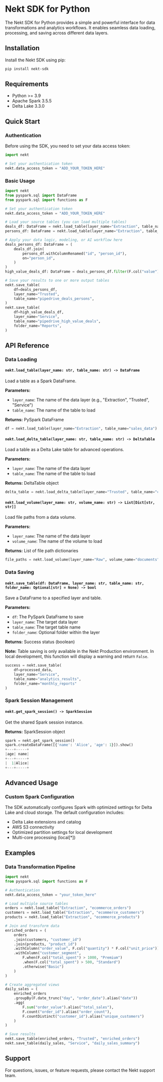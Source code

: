 # Nekt SDK for Python

The Nekt SDK for Python provides a simple and powerful interface for data transformations and analytics workflows. It enables seamless data loading, processing, and saving across different data layers.

## Installation

Install the Nekt SDK using pip:

```bash
pip install nekt-sdk
```

## Requirements

- Python >= 3.9
- Apache Spark 3.5.5
- Delta Lake 3.3.0

## Quick Start

### Authentication

Before using the SDK, you need to set your data access token:

```python
import nekt

# Set your authentication token
nekt.data_access_token = "ADD_YOUR_TOKEN_HERE"
```

### Basic Usage

```python
import nekt
from pyspark.sql import DataFrame
from pyspark.sql import functions as F

# Set your authentication token
nekt.data_access_token = "ADD_YOUR_TOKEN_HERE"

# Load your source tables (you can load multiple tables)
deals_df: DataFrame = nekt.load_table(layer_name="Extraction", table_name="pipedrive_deals")
persons_df: DataFrame = nekt.load_table(layer_name="Extraction", table_name="pipedrive_persons")

# Apply your data logic, modeling, or AI workflow here
deals_persons_df: DataFrame = (
    deals_df.join(
        persons_df.withColumnRenamed("id", "person_id"),
        on="person_id",
    )
)
high_value_deals_df: DataFrame = deals_persons_df.filter(F.col("value") > 1000)

# Save your results to one or more output tables
nekt.save_table(
    df=deals_persons_df, 
    layer_name="Trusted", 
    table_name="pipedrive_deals_persons",
)
nekt.save_table(
    df=high_value_deals_df, 
    layer_name="Service", 
    table_name="pipedrive_high_value_deals", 
    folder_name="Reports",
)
```

## API Reference

### Data Loading

#### `nekt.load_table(layer_name: str, table_name: str) -> DataFrame`
Load a table as a Spark DataFrame.

**Parameters:**
- `layer_name`: The name of the data layer (e.g., "Extraction", "Trusted", "Service")
- `table_name`: The name of the table to load

**Returns:** PySpark DataFrame

```python
df = nekt.load_table(layer_name="Extraction", table_name="sales_data")
```

#### `nekt.load_delta_table(layer_name: str, table_name: str) -> DeltaTable`
Load a table as a Delta Lake table for advanced operations.

**Parameters:**
- `layer_name`: The name of the data layer
- `table_name`: The name of the table to load

**Returns:** DeltaTable object

```python
delta_table = nekt.load_delta_table(layer_name="Trusted", table_name="customer_data")
```

#### `nekt.load_volume(layer_name: str, volume_name: str) -> List[Dict[str, str]]`
Load file paths from a data volume.

**Parameters:**
- `layer_name`: The name of the data layer
- `volume_name`: The name of the volume to load

**Returns:** List of file path dictionaries

```python
file_paths = nekt.load_volume(layer_name="Raw", volume_name="documents")
```

### Data Saving

#### `nekt.save_table(df: DataFrame, layer_name: str, table_name: str, folder_name: Optional[str] = None) -> bool`
Save a DataFrame to a specified layer and table.

**Parameters:**
- `df`: The PySpark DataFrame to save
- `layer_name`: The target data layer
- `table_name`: The target table name
- `folder_name`: Optional folder within the layer

**Returns:** Success status (boolean)

**Note:** Table saving is only available in the Nekt Production environment. In local development, this function will display a warning and return `False`.

```python
success = nekt.save_table(
    df=processed_data,
    layer_name="Service",
    table_name="analytics_results",
    folder_name="monthly_reports"
)
```

### Spark Session Management

#### `nekt.get_spark_session() -> SparkSession`
Get the shared Spark session instance.

**Returns:** SparkSession object

```python
spark = nekt.get_spark_session()
spark.createDataFrame([{'name': 'Alice', 'age': 1}]).show()
+---+-----+
|age| name|
+---+-----+
|  1|Alice|
+---+-----+
```
## Advanced Usage

### Custom Spark Configuration

The SDK automatically configures Spark with optimized settings for Delta Lake and cloud storage. The default configuration includes:

- Delta Lake extensions and catalog
- AWS S3 connectivity
- Optimized partition settings for local development
- Multi-core processing (local[*])

## Examples

### Data Transformation Pipeline

```python
import nekt
from pyspark.sql import functions as F

# Authentication
nekt.data_access_token = "your_token_here"

# Load multiple source tables
orders = nekt.load_table("Extraction", "ecommerce_orders")
customers = nekt.load_table("Extraction", "ecommerce_customers")
products = nekt.load_table("Extraction", "ecommerce_products")

# Join and transform data
enriched_orders = (
    orders
    .join(customers, "customer_id")
    .join(products, "product_id")
    .withColumn("order_value", F.col("quantity") * F.col("unit_price"))
    .withColumn("customer_segment", 
        F.when(F.col("total_spent") > 1000, "Premium")
        .when(F.col("total_spent") > 500, "Standard")
        .otherwise("Basic")
    )
)

# Create aggregated views
daily_sales = (
    enriched_orders
    .groupBy(F.date_trunc("day", "order_date").alias("date"))
    .agg(
        F.sum("order_value").alias("total_sales"),
        F.count("order_id").alias("order_count"),
        F.countDistinct("customer_id").alias("unique_customers")
    )
)

# Save results
nekt.save_table(enriched_orders, "Trusted", "enriched_orders")
nekt.save_table(daily_sales, "Service", "daily_sales_summary")
```


## Support

For questions, issues, or feature requests, please contact the Nekt support team.
